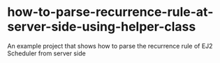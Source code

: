# how-to-parse-recurrence-rule-at-server-side-using-helper-class
An example project that shows how to parse the recurrence rule of EJ2 Scheduler from server side

